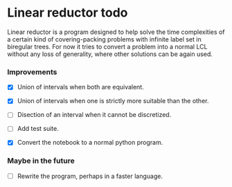 # Linear reductor todo

Linear reductor is a program designed to help solve the time complexities of a certain kind of covering-packing problems with infinite label set in biregular trees. For now it tries to convert a problem into a normal LCL without any loss of generality, where other solutions can be again used.


### Improvements
- [x] Union of intervals when both are equivalent.
- [x] Union of intervals when one is strictly more suitable than the other.
- [ ] Disection of an interval when it cannot be discretized.
- [ ] Add test suite.
- [x] Convert the notebook to a normal python program.



### Maybe in the future
- [ ] Rewrite the program, perhaps in a faster language.
